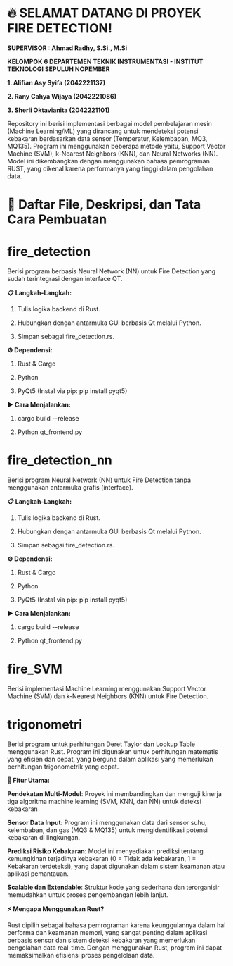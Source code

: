 # 🔥 SELAMAT DATANG DI PROYEK FIRE DETECTION!

**SUPERVISOR : Ahmad Radhy, S.Si., M.Si**

**KELOMPOK 6 DEPARTEMEN TEKNIK INSTRUMENTASI - INSTITUT TEKNOLOGI SEPULUH NOPEMBER** 

**1. Alifian Asy Syifa (2042221137)**

**2. Rany Cahya Wijaya (2042221086)**

**3. Sherli Oktavianita (2042221101)**

Repository ini berisi implementasi berbagai model pembelajaran mesin (Machine Learning/ML) yang dirancang untuk mendeteksi potensi kebakaran berdasarkan data sensor (Temperatur, Kelembapan, MQ3, MQ135). Program ini menggunakan beberapa metode yaitu, Support Vector Machine (SVM), k-Nearest Neighbors (KNN), dan Neural Networks (NN). Model ini dikembangkan dengan menggunakan bahasa pemrograman RUST, yang dikenal karena performanya yang tinggi dalam pengolahan data.

# 📁 Daftar File, Deskripsi, dan Tata Cara Pembuatan

# fire_detection
Berisi program berbasis Neural Network (NN) untuk Fire Detection yang sudah terintegrasi dengan interface QT.

**📋 Langkah-Langkah:**

1. Tulis logika backend di Rust.

2. Hubungkan dengan antarmuka GUI berbasis Qt melalui Python.

3. Simpan sebagai fire_detection.rs.

**⚙️ Dependensi:**

1. Rust & Cargo

2. Python

3. PyQt5 (Instal via pip: pip install pyqt5)

**▶️ Cara Menjalankan:**

1. cargo build --release

2. Python qt_frontend.py

# fire_detection_nn 
Berisi program Neural Network (NN) untuk Fire Detection tanpa menggunakan antarmuka grafis (interface).

**📋 Langkah-Langkah:**

1. Tulis logika backend di Rust.

2. Hubungkan dengan antarmuka GUI berbasis Qt melalui Python.

3. Simpan sebagai fire_detection.rs.

**⚙️ Dependensi:**

1. Rust & Cargo

2. Python

3. PyQt5 (Instal via pip: pip install pyqt5)

**▶️ Cara Menjalankan:**

1. cargo build --release

2. Python qt_frontend.py

# fire_SVM
Berisi implementasi Machine Learning menggunakan Support Vector Machine (SVM) dan k-Nearest Neighbors (KNN) untuk Fire Detection. 

# trigonometri
Berisi program untuk perhitungan Deret Taylor dan Lookup Table menggunakan Rust. Program ini digunakan untuk perhitungan matematis yang efisien dan cepat, yang berguna dalam aplikasi yang memerlukan perhitungan trigonometrik yang cepat.



**🌟 Fitur Utama:**

**Pendekatan Multi-Model**: Proyek ini membandingkan dan menguji kinerja tiga algoritma machine learning (SVM, KNN, dan NN) untuk deteksi kebakaran

**Sensor Data Input**: Program ini menggunakan data dari sensor suhu, kelembaban, dan gas (MQ3 & MQ135) untuk mengidentifikasi potensi kebakaran di lingkungan.

**Prediksi Risiko Kebakaran**: Model ini menyediakan prediksi tentang kemungkinan terjadinya kebakaran (0 = Tidak ada kebakaran, 1 = Kebakaran terdeteksi), yang dapat digunakan dalam sistem keamanan atau aplikasi pemantauan.

**Scalable dan Extendable**: Struktur kode yang sederhana dan terorganisir memudahkan untuk proses pengembangan lebih lanjut.

**⚡ Mengapa Menggunakan Rust?**

Rust dipilih sebagai bahasa pemrograman karena keunggulannya dalam hal performa dan keamanan memori, yang sangat penting dalam aplikasi berbasis sensor dan sistem deteksi kebakaran yang memerlukan pengolahan data real-time. Dengan menggunakan Rust, program ini dapat memaksimalkan efisiensi proses pengelolaan data.

